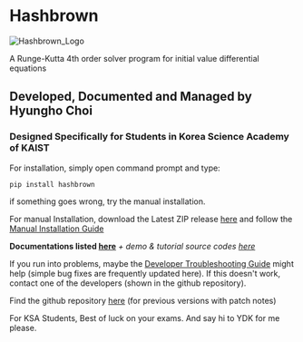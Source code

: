 # **Hashbrown**

![Hashbrown_Logo](https://raw.githubusercontent.com/iamchoking/Hashbrown/master/HashBrownLogo.png)

A Runge-Kutta 4th order solver program for initial value differential equations

## Developed, Documented and Managed by Hyungho Choi

### Designed Specifically for Students in Korea Science Academy of KAIST

For installation, simply open command prompt and type:

    pip install hashbrown

if something goes wrong, try the manual installation.

For manual Installation, download the Latest ZIP release [here](https://github.com/iamchoking/Hashbrown/releases) and follow the [Manual Installation Guide](https://github.com/iamchoking/Hashbrown/blob/master/Manual_Installation_Guide.txt)

**Documentations listed [here](https://github.com/iamchoking/Hashbrown/raw/master/Hashbrown_Program_Documentation.pdf)**
*+ demo & tutorial source codes [here](https://github.com/iamchoking/Hashbrown/tree/master/tests)*

If you run into problems, maybe the [Developer Troubleshooting Guide](https://github.com/iamchoking/Hashbrown/blob/master/Developer_Troubleshooting.txt) might help (simple bug fixes are frequently updated here). If this doesn't work, contact one of the developers (shown in the github repository).

Find the github repository [here](https://github.com/iamchoking/Hashbrown) (for previous versions with patch notes)

For KSA Students, Best of luck on your exams. And say hi to YDK for me please.
